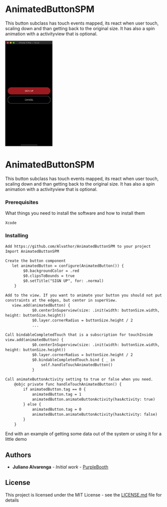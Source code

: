 # AnimatedButtonSPM

This button subclass has touch events mapped, its react when user touch,  scaling down and than getting back to the original size.
It has also a spin animation with a activityview that is optional.

<img height="30%" width="30%" src="https://github.com/Alvathor/AnimatedButtonSPM/blob/master/ezgif.com-video-to-gif.gif" alt="AnimatedButton.gif"></img>



# AnimatedButtonSPM

This button subclass has touch events mapped, its react when user touch,  scaling down and than getting back to the original size. It has also a spin animation with a activityview that is optional.

### Prerequisites

What things you need to install the software and how to install them

```
Xcode
```

### Installing

```
Add https://github.com/Alvathor/AnimatedButtonSPM to your project
Import AnimatedButtonSPM
```

```
Create the button component
   let animatedButton = configure(AnimatedButton()) {
        $0.backgroundColor = .red
        $0.clipsToBounds = true
        $0.setTitle("SIGN UP", for: .normal)
    }
```

```
Add to the view. If you want to animate your button you should not put constraints at the edges, but center in superView.
   view.add(animatedButton) {
            $0.centerInSuperview(size: .init(width: buttonSize.width, height: buttonSize.height))
            $0.layer.cornerRadius = buttonSize.height / 2
            ...            
```

```
Call bindableCompletedTouch that is a subscription for touchInside
view.add(animatedButton) {
            $0.centerInSuperview(size: .init(width: buttonSize.width, height: buttonSize.height))
            $0.layer.cornerRadius = buttonSize.height / 2
            $0.bindableCompletedTouch.bind { _ in
                self.handleTouchAnimatedButton()
            }
```

```
Call animateButtonActivity setting to true or false when you need.
    @objc private func handleTouchAnimatedButton() {
        if animatedButton.tag == 0 {
            animatedButton.tag = 1
            animatedButton.animateButtonActivity(hasActivity: true)
        } else {
            animatedButton.tag = 0
            animatedButton.animateButtonActivity(hasActivity: false)
        }
    }
```

End with an example of getting some data out of the system or using it for a little demo


## Authors

* **Juliano Alvarenga** - *Initial work* - [PurpleBooth](https://github.com/Alvathor)

## License

This project is licensed under the MIT License - see the [LICENSE.md](LICENSE.md) file for details
